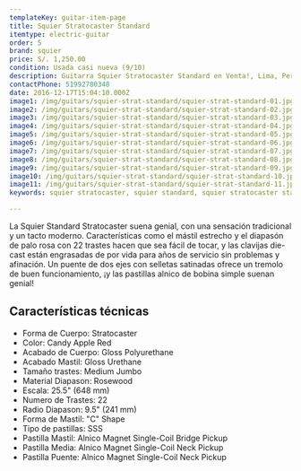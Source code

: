 ```yaml
---
templateKey: guitar-item-page
title: Squier Stratocaster Standard
itemtype: electric-guitar
order: 5
brand: squier
price: S/. 1,250.00
condition: Usada casi nueva (9/10)
description: Guitarra Squier Stratocaster Standard en Venta!, Lima, Peru
contactPhone: 51992780348
date: 2016-12-17T15:04:10.000Z
image1: /img/guitars/squier-strat-standard/squier-strat-standard-01.jpg
image2: /img/guitars/squier-strat-standard/squier-strat-standard-02.jpg
image3: /img/guitars/squier-strat-standard/squier-strat-standard-03.jpg
image4: /img/guitars/squier-strat-standard/squier-strat-standard-04.jpg
image5: /img/guitars/squier-strat-standard/squier-strat-standard-05.jpg
image6: /img/guitars/squier-strat-standard/squier-strat-standard-06.jpg
image7: /img/guitars/squier-strat-standard/squier-strat-standard-07.jpg
image8: /img/guitars/squier-strat-standard/squier-strat-standard-08.jpg
image9: /img/guitars/squier-strat-standard/squier-strat-standard-09.jpg
image10: /img/guitars/squier-strat-standard/squier-strat-standard-10.jpg
image11: /img/guitars/squier-strat-standard/squier-strat-standard-11.jpg
keywords: squier stratocaster, squier standard, squier stratocaster standard

---
```

La Squier Standard Stratocaster suena genial, con una sensación tradicional y un tacto moderno. Características como el mástil estrecho y el diapasón de palo rosa con 22 trastes hacen que sea fácil de tocar, y las clavijas die-cast están engrasadas de por vida para años de servicio sin problemas y afinación. Un puente de dos ejes con selletas satinadas ofrece un tremolo de buen funcionamiento, ¡y las pastillas alnico de bobina simple suenan genial!

## Características técnicas

* Forma de Cuerpo: Stratocaster
* Color: Candy Apple Red
* Acabado de Cuerpo: Gloss Polyurethane
* Acabado Mastil: Gloss Urethane
* Tamaño trastes: Medium Jumbo
* Material Diapason: Rosewood
* Escala: 25.5" (648 mm)
* Numero de Trastes: 22
* Radio Diapason: 9.5" (241 mm)
* Forma de Mastil: "C" Shape
* Tipo de pastillas: SSS
* Pastilla Mastil: Alnico Magnet Single-Coil Bridge Pickup
* Pastilla Media: Alnico Magnet Single-Coil Neck Pickup
* Pastilla Puente: Alnico Magnet Single-Coil Neck Pickup